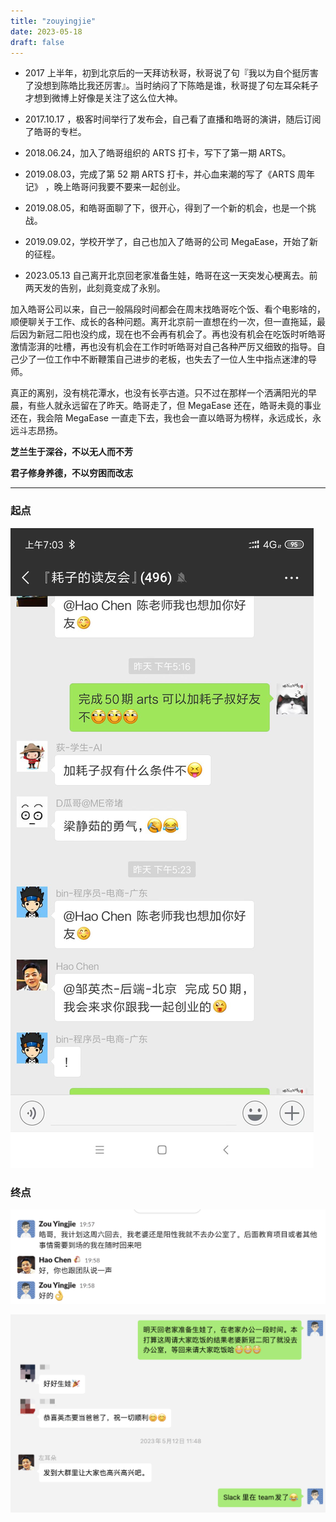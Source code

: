 ```yaml
--- 
title: "zouyingjie"
date: 2023-05-18
draft: false
---
```


- 2017 上半年，初到北京后的一天拜访秋哥，秋哥说了句『我以为自个挺厉害了没想到陈皓比我还厉害』。当时纳闷了下陈皓是谁，秋哥提了句左耳朵耗子才想到微博上好像是关注了这么位大神。

- 2017.10.17 ，极客时间举行了发布会，自己看了直播和皓哥的演讲，随后订阅了皓哥的专栏。

- 2018.06.24，加入了皓哥组织的 ARTS 打卡，写下了第一期 ARTS。

- 2019.08.03，完成了第 52 期 ARTS 打卡，并心血来潮的写了《ARTS 周年记》 ，晚上皓哥问我要不要来一起创业。

- 2019.08.05，和皓哥面聊了下，很开心，得到了一个新的机会，也是一个挑战。

- 2019.09.02，学校开学了，自己也加入了皓哥的公司 MegaEase，开始了新的征程。

- 2023.05.13 自己离开北京回老家准备生娃，皓哥在这一天突发心梗离去。前两天发的告别，此刻竟变成了永别。

加入皓哥公司以来，自己一般隔段时间都会在周末找皓哥吃个饭、看个电影啥的，顺便聊关于工作、成长的各种问题。离开北京前一直想在约一次，但一直拖延，最后因为新冠二阳也没约成，现在也不会再有机会了。再也没有机会在吃饭时听皓哥激情澎湃的吐槽，再也没有机会在工作时听皓哥对自己各种严厉又细致的指导。自己少了一位工作中不断鞭策自己进步的老板，也失去了一位人生中指点迷津的导师。

真正的离别，没有桃花潭水，也没有长亭古道。只不过在那样一个洒满阳光的早晨，有些人就永远留在了昨天。皓哥走了，但 MegaEase 还在，皓哥未竟的事业还在，我会陪 MegaEase 一直走下去，我也会一直以皓哥为榜样，永远成长，永远斗志昂扬。


**芝兰生于深谷，不以无人而不芳**

**君子修身养德，不以穷困而改志**

---

### 起点

![](./images/starting.jpg)

### 终点

![](./images/ending01.png)

![](./images/ending02.png)






